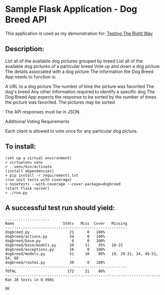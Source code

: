 Sample Flask Application - Dog Breed API
========================================
This application is used as my demonstration for:
<a href="https://cranklin.wordpress.com/2016/08/09/testing-the-right-way/">Testing The Right Way</a>


Description:
------------
List all of the available dog pictures grouped by breed
List all of the available dog pictures of a particular breed
Vote up and down a dog picture
The details associated with a dog picture
The information the Dog Breed App needs to function is:

A URL to a dog picture
The number of time the picture was favorited
The dog's breed
Any other information required to identify a specific dog
The Dog Breed App expects the response to be sorted by the number of times the picture was favorited. The pictures may be sorted

The API responses must be in JSON.

Additional Voting Requirements

Each client is allowed to vote once for any particular dog picture.


To install:
-----------
```
(set up a virtual environment)
> virtualenv venv
> . venv/bin/activate
(install dependencies)
> pip install -r requirements.txt
(run unit tests with coverage)
> nosetests --with-coverage --cover-package=dogbreed
(start flask server)
> ./run.py
```




A successful test run should yield:
-----------------------------------
```
....................
Name                      Stmts   Miss  Cover   Missing
-------------------------------------------------------
dogbreed.py                  21      0   100%
dogbreed/actions.py          34      0   100%
dogbreed/base.py              0      0   100%
dogbreed/base/models.py      20     11    45%   10-25
dogbreed/exceptions.py       16      0   100%
dogbreed/models.py           51     10    80%   19, 29-31, 34, 49-51, 54, 68
dogbreed/routes.py           30      0   100%
-------------------------------------------------------
TOTAL                       172     21    88%
----------------------------------------------------------------------
Ran 20 tests in 0.998s

OK
```
